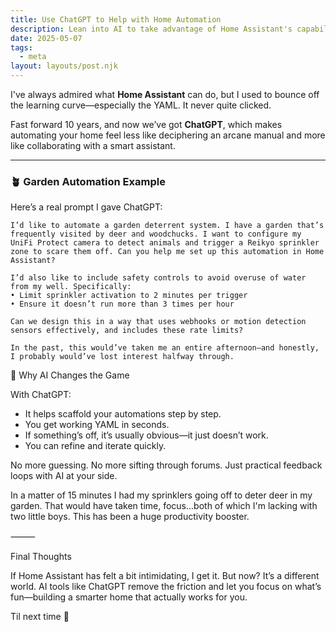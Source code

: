 ```yaml
---
title: Use ChatGPT to Help with Home Automation  
description: Lean into AI to take advantage of Home Assistant's capabilities  
date: 2025-05-07  
tags:  
  - meta  
layout: layouts/post.njk  
---
```


I've always admired what **Home Assistant** can do, but I used to bounce off the learning curve—especially the YAML. It never quite clicked.

Fast forward 10 years, and now we’ve got **ChatGPT**, which makes automating your home feel less like deciphering an arcane manual and more like collaborating with a smart assistant.

---

### 🪴 Garden Automation Example

Here’s a real prompt I gave ChatGPT:

```text
I’d like to automate a garden deterrent system. I have a garden that’s frequently visited by deer and woodchucks. I want to configure my UniFi Protect camera to detect animals and trigger a Reikyo sprinkler zone to scare them off. Can you help me set up this automation in Home Assistant?

I’d also like to include safety controls to avoid overuse of water from my well. Specifically:
• Limit sprinkler activation to 2 minutes per trigger
• Ensure it doesn’t run more than 3 times per hour

Can we design this in a way that uses webhooks or motion detection sensors effectively, and includes these rate limits?

In the past, this would’ve taken me an entire afternoon—and honestly, I probably would’ve lost interest halfway through.

```

🤖 Why AI Changes the Game

With ChatGPT:

- It helps scaffold your automations step by step.
- You get working YAML in seconds.
- If something’s off, it’s usually obvious—it just doesn’t work.
- You can refine and iterate quickly.

No more guessing. No more sifting through forums. Just practical feedback loops with AI at your side.

In a matter of 15 minutes I had my sprinklers going off to deter deer in my garden. That would have taken time, focus...both of which I'm lacking with two little boys. This has been a huge productivity booster.

⸻

Final Thoughts

If Home Assistant has felt a bit intimidating, I get it. But now? It’s a different world. AI tools like ChatGPT remove the friction and let you focus on what’s fun—building a smarter home that actually works for you.

Til next time 👋